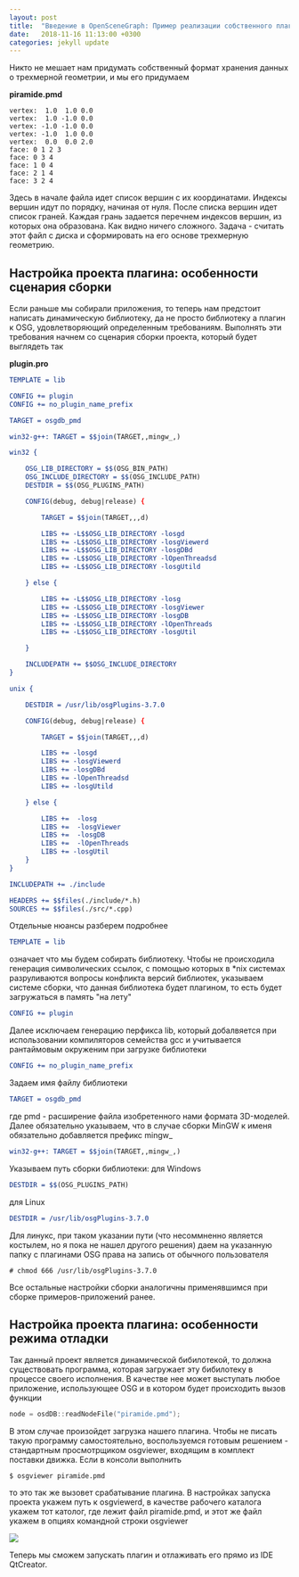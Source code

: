 ```yaml
---
layout: post
title:  "Введение в OpenSceneGraph: Пример реализации собственного плагина - настройка проекта"
date:   2018-11-16 11:13:00 +0300
categories: jekyll update
---
```


Никто не мешает нам придумать собственный формат хранения данных о трехмерной геометрии, и мы его придумаем

**piramide.pmd**
```
vertex:  1.0  1.0 0.0
vertex:  1.0 -1.0 0.0
vertex: -1.0 -1.0 0.0
vertex: -1.0  1.0 0.0
vertex:  0.0  0.0 2.0
face: 0 1 2 3
face: 0 3 4
face: 1 0 4
face: 2 1 4
face: 3 2 4
```

Здесь в начале файла идет список вершин с их координатами. Индексы вершин идут по порядку, начиная от нуля. После списка вершин идет список граней. Каждая грань задается перечнем индексов вершин, из которых она образована. Как видно ничего сложного. Задача - считать этот файл с диска и сформировать на его основе трехмерную геометрию.

## Настройка проекта плагина: особенности сценария сборки

Если раньше мы собирали приложения, то теперь нам предстоит написать динамическую библиотеку, да не просто библиотеку а плагин к OSG, удовлетворяющий определенным требованиям. Выполнять эти требования начнем со сценария сборки проекта, который будет выглядеть так

**plugin.pro**
```cmake
TEMPLATE = lib

CONFIG += plugin
CONFIG += no_plugin_name_prefix

TARGET = osgdb_pmd

win32-g++: TARGET = $$join(TARGET,,mingw_,)

win32 {

    OSG_LIB_DIRECTORY = $$(OSG_BIN_PATH)
    OSG_INCLUDE_DIRECTORY = $$(OSG_INCLUDE_PATH)
    DESTDIR = $$(OSG_PLUGINS_PATH)

    CONFIG(debug, debug|release) {

        TARGET = $$join(TARGET,,,d)

        LIBS += -L$$OSG_LIB_DIRECTORY -losgd
        LIBS += -L$$OSG_LIB_DIRECTORY -losgViewerd
        LIBS += -L$$OSG_LIB_DIRECTORY -losgDBd
        LIBS += -L$$OSG_LIB_DIRECTORY -lOpenThreadsd
        LIBS += -L$$OSG_LIB_DIRECTORY -losgUtild

    } else {

        LIBS += -L$$OSG_LIB_DIRECTORY -losg
        LIBS += -L$$OSG_LIB_DIRECTORY -losgViewer
        LIBS += -L$$OSG_LIB_DIRECTORY -losgDB
        LIBS += -L$$OSG_LIB_DIRECTORY -lOpenThreads
        LIBS += -L$$OSG_LIB_DIRECTORY -losgUtil

    }

    INCLUDEPATH += $$OSG_INCLUDE_DIRECTORY
}

unix {

    DESTDIR = /usr/lib/osgPlugins-3.7.0

    CONFIG(debug, debug|release) {

        TARGET = $$join(TARGET,,,d)

        LIBS += -losgd
        LIBS += -losgViewerd
        LIBS += -losgDBd
        LIBS += -lOpenThreadsd
        LIBS += -losgUtild

    } else {

        LIBS +=  -losg
        LIBS +=  -losgViewer
        LIBS +=  -losgDB
        LIBS +=  -lOpenThreads
        LIBS += -losgUtil
    }
}

INCLUDEPATH += ./include

HEADERS += $$files(./include/*.h)
SOURCES += $$files(./src/*.cpp)
```

Отдельные нюансы разберем подробнее

```cmake
TEMPLATE = lib
```

означает что мы будем собирать библиотеку. Чтобы не происходила генерация символических ссылок, с помощью которых в *nix системах разруливаются вопросы конфликта версий библиотек, указываем системе сборки, что данная библиотека будет плагином, то есть будет загружаться в память "на лету"

```cmake
CONFIG += plugin
```

Далее исключаем генерацию перфикса lib, который добалвяется при использовании компиляторов семейства gcc и учитывается рантаймовым окруженим при загрузке библиотеки

```cmake
CONFIG += no_plugin_name_prefix
```

Задаем имя файлу библиотеки

```cmake
TARGET = osgdb_pmd
```

где pmd - расширение файла изобретенного нами формата 3D-моделей. Далее обязательно указываем, что в случае сборки MinGW к именя обязательно добавляется префикс mingw_

```cmake
win32-g++: TARGET = $$join(TARGET,,mingw_,)
```

Указываем путь сборки библиотеки: для Windows

```cmake
DESTDIR = $$(OSG_PLUGINS_PATH)
```

для Linux

```cmake
DESTDIR = /usr/lib/osgPlugins-3.7.0
```

Для линукс, при таком указании пути (что несоммненно является костылем, но я пока не нашел другого решения) даем на указанную папку с плагинами OSG права на запись от обычного пользователя

```
# chmod 666 /usr/lib/osgPlugins-3.7.0
```

Все остальные настройки сборки аналогичны применявшимся при сборке примеров-приложений ранее.

## Настройка проекта плагина: особенности режима отладки

Так данный проект является динамической бибилотекой, то должна существовать программа, которая загружает эту бибилотеку в процессе своего исполнения. В качестве нее может выступать любое приложение, использующее OSG и в котором будет происходить вызов функции

```cpp
node = osdDB::readNodeFile("piramide.pmd");
```

В этом случае произойдет загрузка нашего плагина. Чтобы не писать такую программу самостоятельно, воспользуемся готовым решением - стандартным просмотрщиком osgviewer, входящим в комплект поставки движка. Если в консоли выполнить

```
$ osgviewer piramide.pmd
```

то это так же вызовет срабатывание плагина. В настройках запуска проекта укажем путь к osgviewerd, в качестве рабочего каталога укажем тот католог, где лежит файл piramide.pmd, и этот же файл укажем в опциях командной строки osgviewer

![](https://habrastorage.org/webt/v8/9y/xa/v89yxafvygysowtw7aeihf9mgcs.png)

Теперь мы сможем запускать плагин и отлаживать его прямо из IDE QtCreator. 
